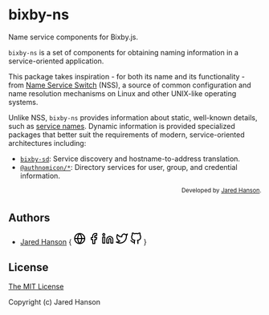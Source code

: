 # bixby-ns

Name service components for Bixby.js.

`bixby-ns` is a set of components for obtaining naming information in a
service-oriented application.

This package takes inspiration - for both its name and its functionality - from
[Name Service Switch](https://en.wikipedia.org/wiki/Name_Service_Switch) (NSS),
a source of common configuration and name resolution mechanisms on Linux and
other UNIX-like operating systems.

Unlike NSS, `bixby-ns` provides information about static, well-known details,
such as [service names](https://www.iana.org/assignments/service-names-port-numbers).
Dynamic information is provided specialized packages that better suit the
requirements of modern, service-oriented architectures including:

- [`bixby-sd`](https://github.com/bixbyjs/bixby-sd): Service discovery and
  hostname-to-address translation.
- [`@authnomicon/*`](https://github.com/authnomicon/.github#directory-services):
  Directory services for user, group, and credential information.

<div align="right">
  <sup>Developed by <a href="#authors">Jared Hanson</a>.</sub>
</div>

## Authors

- [Jared Hanson](https://www.jaredhanson.me/) { [![WWW](https://raw.githubusercontent.com/jaredhanson/jaredhanson/master/images/globe-12x12.svg)](https://www.jaredhanson.me/) [![Facebook](https://raw.githubusercontent.com/jaredhanson/jaredhanson/master/images/facebook-12x12.svg)](https://www.facebook.com/jaredhanson) [![LinkedIn](https://raw.githubusercontent.com/jaredhanson/jaredhanson/master/images/linkedin-12x12.svg)](https://www.linkedin.com/in/jaredhanson) [![Twitter](https://raw.githubusercontent.com/jaredhanson/jaredhanson/master/images/twitter-12x12.svg)](https://twitter.com/jaredhanson) [![GitHub](https://raw.githubusercontent.com/jaredhanson/jaredhanson/master/images/github-12x12.svg)](https://github.com/jaredhanson) }

## License

[The MIT License](https://opensource.org/licenses/MIT)

Copyright (c) Jared Hanson
